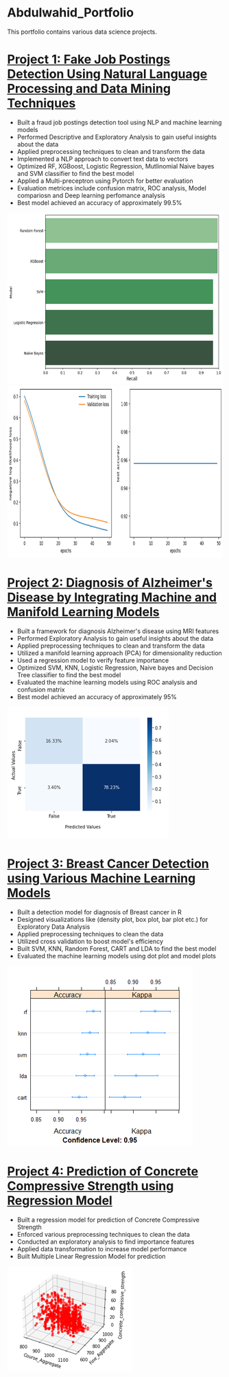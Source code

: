 # Abdulwahid_Portfolio
This portfolio contains various data science projects.
# [Project 1: Fake Job Postings Detection Using Natural Language Processing and Data Mining Techniques](https://github.com/Abdlwhd/Fake_Job_Postings_Detection)
* Built a fraud job postings detection tool using NLP and machine learning models
* Performed Descriptive and Exploratory Analysis to gain useful insights about the data
* Applied preprocessing techniques to clean and transform the data
* Implemented a NLP approach to convert text data to vectors
* Optimized RF, XGBoost, Logistic Regression, Mutlinomial Naive bayes and SVM classifier to find the best model
* Applied a Multi-preceptron using Pytorch for better evaluation
* Evaluation metrices include confusion matrix, ROC analysis, Model compariosn and  Deep learning perfomance analysis
* Best model achieved an accuracy of approximately 99.5%

<img src="imgs/Best_model.png" width="700" height="400"> 
</br>
<img src="imgs/DL.png" width="700" height="400">

# [Project 2: Diagnosis of Alzheimer's Disease by Integrating Machine and Manifold Learning Models](https://github.com/Abdlwhd/Diagnosis_of_Alzheimer_Disease)
* Built a framework for diagnosis Alzheimer's disease using MRI features
* Performed Exploratory Analysis to gain useful insights about the data
* Applied preprocessing techniques to clean and transform the data
* Utilized a manifold learning approach (PCA) for dimensionality reduction
* Used a regression model to verify feature importance
* Optimized SVM, KNN, Logistic Regression, Naive bayes and Decision Tree classifier to find the best model
* Evaluated the machine learning models using ROC analysis and confusion matrix
* Best model achieved an accuracy of approximately 95%

![CM](imgs/ConfusionP_SVM.PNG)

# [Project 3: Breast Cancer Detection using Various Machine Learning Models](https://github.com/Abdlwhd/Breast_Cancer_Detection)
* Built a detection model for diagnosis of Breast cancer in R
* Designed visualizations like (density plot, box plot, bar plot etc.) for Exploratory Data Analysis
* Applied preprocessing techniques to clean the data
* Utilized cross validation to boost model's efficiency
* Built SVM, KNN, Random Forest, CART and LDA to find the best model
* Evaluated the machine learning models using dot plot and model plots

![CompM](imgs/Compare.png)

# [Project 4: Prediction of Concrete Compressive Strength using Regression Model](https://github.com/Abdlwhd/Concrete_Strength_Prediction)
* Built a regression model for prediction of Concrete Compressive Strength
* Enforced various preprocessing techniques to clean the data
* Conducted an exploratory analysis to find importance features
* Applied data transformation to increase model performance
* Built Multiple Linear Regression Model for prediction

![Scatter](imgs/3D_scatter.PNG)

